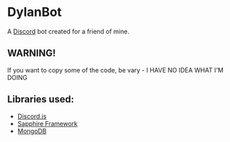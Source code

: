 # DylanBot

A [Discord](https://discord.com) bot created for a friend of mine.

## WARNING!

If you want to copy some of the code, be vary - I HAVE NO IDEA WHAT I'M DOING

## Libraries used:

- [Discord.js](https://discord.js.org)
- [Sapphire Framework](https://github.com/sapphiredev/framework)
- [MongoDB](https://www.mongodb.com/)